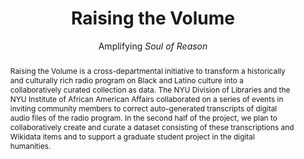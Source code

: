 ---
pid: soul-of-reason
done: true
title: Raising the Volume
subtitle: Amplifying <i>Soul of Reason</i>
featured: true
category: DH Seed Grant Recipient
tags:
- dataset
- exhibition
cohort_year: '2020'
abstract: Raising the Volume is a cross-departmental initiative to transform a historically
  and culturally rich radio program on Black and Latino culture into a collaboratively
  curated collection as data. The NYU Division of Libraries and the NYU Institute
  of African American Affairs collaborated on a series of events in inviting community
  members to correct auto-generated transcripts of digital audio files of the radio
  program. In the second half of the project, we plan to collaboratively create and
  curate a dataset consisting of these transcriptions and Wikidata items and to support
  a graduate student project in the digital humanities.
limerick: |-
  the show called soul of reason
  had guests from every region
  host roscoe brown
  was the talk of the town
  to miss this would be treason
pis:
- bunde
- dss
link: https://nyu-dss.github.io/soul-of-reason/
local_image: soul-of-reason.jpg
original_img: https://nyu-dss.github.io/soul-of-reason/images/uploads/roscoe-brown-IAAA.jpg
order: '005'
layout: project
---